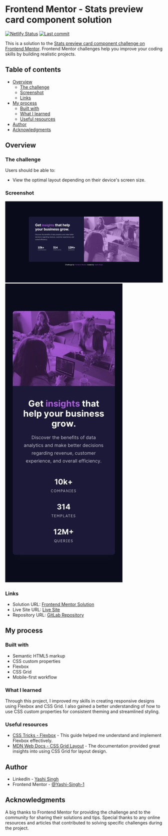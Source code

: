 # Frontend Mentor - Stats preview card component solution

[![Netlify Status](https://api.netlify.com/api/v1/badges/f5d9352a-58af-4d0c-b82a-543538eff805/deploy-status)](https://app.netlify.com/sites/stats-preview-card-component-by-yashi/deploys)
[![Last commit](https://img.shields.io/gitlab/last-commit/Yashi-Singh-9/stats-preview-card-component)](https://gitlab.com/Yashi-Singh-9/stats-preview-card-component/commits/main)

This is a solution to the [Stats preview card component challenge on Frontend Mentor](https://www.frontendmentor.io/challenges/stats-preview-card-component-8JqbgoU62). Frontend Mentor challenges help you improve your coding skills by building realistic projects. 

## Table of contents

- [Overview](#overview)
  - [The challenge](#the-challenge)
  - [Screenshot](#screenshot)
  - [Links](#links)
- [My process](#my-process)
  - [Built with](#built-with)
  - [What I learned](#what-i-learned)
  - [Useful resources](#useful-resources)
- [Author](#author)
- [Acknowledgments](#acknowledgments)

## Overview

### The challenge

Users should be able to:

- View the optimal layout depending on their device's screen size.

### Screenshot

![Desktop Design](design/desktop-design.jpg)
![Mobile Design](design/mobile-design.jpg)

### Links

- Solution URL: [Frontend Mentor Solution](https://www.frontendmentor.io/solutions/stats-preview-card-component-CWVR1UQjhy)
- Live Site URL: [Live Site](https://stats-preview-card-component-by-yashi.netlify.app)
- Repository URL: [GitLab Repository](https://gitlab.com/Yashi-Singh-9/stats-preview-card-component.git)

## My process

### Built with

- Semantic HTML5 markup
- CSS custom properties
- Flexbox
- CSS Grid
- Mobile-first workflow

### What I learned

Through this project, I improved my skills in creating responsive designs using Flexbox and CSS Grid. I also gained a better understanding of how to use CSS custom properties for consistent theming and streamlined styling.

### Useful resources

- [CSS Tricks - Flexbox](https://css-tricks.com/snippets/css/a-guide-to-flexbox/) - This guide helped me understand and implement Flexbox effectively.
- [MDN Web Docs - CSS Grid Layout](https://developer.mozilla.org/en-US/docs/Web/CSS/CSS_Grid_Layout) - The documentation provided great insights into using CSS Grid for layout design.

## Author

- LinkedIn - [Yashi Singh](www.linkedin.com/in/yashi-singh-b4143a246)
- Frontend Mentor - [@Yashi-Singh-1](https://www.frontendmentor.io/profile/Yashi-Singh-1)

## Acknowledgments

A big thanks to Frontend Mentor for providing the challenge and to the community for sharing their solutions and tips. Special thanks to any online resources and articles that contributed to solving specific challenges during the project.
